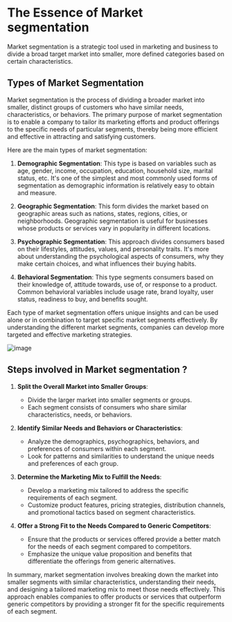 # The Essence of Market segmentation
Market segmentation is a strategic tool used in marketing and business to divide a broad target market into smaller, more defined categories based on certain characteristics.

## Types of Market Segmentation

Market segmentation is the process of dividing a broader market into smaller, distinct groups of customers who have similar needs, characteristics, or behaviors. The primary purpose of market segmentation is to enable a company to tailor its marketing efforts and product offerings to the specific needs of particular segments, thereby being more efficient and effective in attracting and satisfying customers.

Here are the main types of market segmentation:

1. **Demographic Segmentation**: This type is based on variables such as age, gender, income, occupation, education, household size, marital status, etc. It's one of the simplest and most commonly used forms of segmentation as demographic information is relatively easy to obtain and measure.

2. **Geographic Segmentation**: This form divides the market based on geographic areas such as nations, states, regions, cities, or neighborhoods. Geographic segmentation is useful for businesses whose products or services vary in popularity in different locations.

3. **Psychographic Segmentation**: This approach divides consumers based on their lifestyles, attitudes, values, and personality traits. It's more about understanding the psychological aspects of consumers, why they make certain choices, and what influences their buying habits.

4. **Behavioral Segmentation**: This type segments consumers based on their knowledge of, attitude towards, use of, or response to a product. Common behavioral variables include usage rate, brand loyalty, user status, readiness to buy, and benefits sought.

Each type of market segmentation offers unique insights and can be used alone or in combination to target specific market segments effectively. By understanding the different market segments, companies can develop more targeted and effective marketing strategies.

![image](https://github.com/Collegehive/Notes/assets/159722383/98d1f7bd-371b-4bfa-b351-7a1bcfae28b9)

## Steps involved in  Market segmentation ?

1. **Split the Overall Market into Smaller Groups**:
   - Divide the larger market into smaller segments or groups.
   - Each segment consists of consumers who share similar characteristics, needs, or behaviors.

2. **Identify Similar Needs and Behaviors or Characteristics**:
   - Analyze the demographics, psychographics, behaviors, and preferences of consumers within each segment.
   - Look for patterns and similarities to understand the unique needs and preferences of each group.

3. **Determine the Marketing Mix to Fulfill the Needs**:
   - Develop a marketing mix tailored to address the specific requirements of each segment.
   - Customize product features, pricing strategies, distribution channels, and promotional tactics based on segment characteristics.

4. **Offer a Strong Fit to the Needs Compared to Generic Competitors**:
   - Ensure that the products or services offered provide a better match for the needs of each segment compared to competitors.
   - Emphasize the unique value proposition and benefits that differentiate the offerings from generic alternatives.

In summary, market segmentation involves breaking down the market into smaller segments with similar characteristics, understanding their needs, and designing a tailored marketing mix to meet those needs effectively. This approach enables companies to offer products or services that outperform generic competitors by providing a stronger fit for the specific requirements of each segment.

